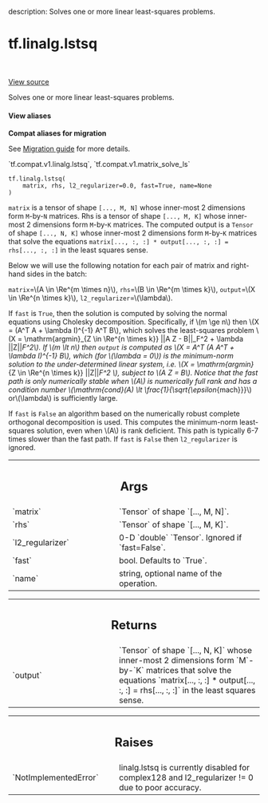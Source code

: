 description: Solves one or more linear least-squares problems.

<div itemscope itemtype="http://developers.google.com/ReferenceObject">
<meta itemprop="name" content="tf.linalg.lstsq" />
<meta itemprop="path" content="Stable" />
</div>

# tf.linalg.lstsq

<!-- Insert buttons and diff -->

<table class="tfo-notebook-buttons tfo-api nocontent" align="left">

</table>

<a target="_blank" class="external" href="/code/stable/tensorflow/python/ops/linalg_ops.py">View source</a>



Solves one or more linear least-squares problems.

<section class="expandable">
  <h4 class="showalways">View aliases</h4>
  <p>
<b>Compat aliases for migration</b>
<p>See
<a href="https://www.tensorflow.org/guide/migrate">Migration guide</a> for
more details.</p>
<p>`tf.compat.v1.linalg.lstsq`, `tf.compat.v1.matrix_solve_ls`</p>
</p>
</section>

<pre class="devsite-click-to-copy prettyprint lang-py tfo-signature-link">
<code>tf.linalg.lstsq(
    matrix, rhs, l2_regularizer=0.0, fast=True, name=None
)
</code></pre>



<!-- Placeholder for "Used in" -->

`matrix` is a tensor of shape `[..., M, N]` whose inner-most 2 dimensions
form `M`-by-`N` matrices. Rhs is a tensor of shape `[..., M, K]` whose
inner-most 2 dimensions form `M`-by-`K` matrices.  The computed output is a
`Tensor` of shape `[..., N, K]` whose inner-most 2 dimensions form `M`-by-`K`
matrices that solve the equations
`matrix[..., :, :] * output[..., :, :] = rhs[..., :, :]` in the least squares
sense.

Below we will use the following notation for each pair of matrix and
right-hand sides in the batch:

`matrix`=\\(A \in \Re^{m \times n}\\),
`rhs`=\\(B  \in \Re^{m \times k}\\),
`output`=\\(X  \in \Re^{n \times k}\\),
`l2_regularizer`=\\(\lambda\\).

If `fast` is `True`, then the solution is computed by solving the normal
equations using Cholesky decomposition. Specifically, if \\(m \ge n\\) then
\\(X = (A^T A + \lambda I)^{-1} A^T B\\), which solves the least-squares
problem \\(X = \mathrm{argmin}_{Z \in \Re^{n \times k}} ||A Z - B||_F^2 +
\lambda ||Z||_F^2\\). If \\(m \lt n\\) then `output` is computed as
\\(X = A^T (A A^T + \lambda I)^{-1} B\\), which (for \\(\lambda = 0\\)) is
the minimum-norm solution to the under-determined linear system, i.e.
\\(X = \mathrm{argmin}_{Z \in \Re^{n \times k}} ||Z||_F^2 \\), subject to
\\(A Z = B\\). Notice that the fast path is only numerically stable when
\\(A\\) is numerically full rank and has a condition number
\\(\mathrm{cond}(A) \lt \frac{1}{\sqrt{\epsilon_{mach}}}\\) or\\(\lambda\\)
is sufficiently large.

If `fast` is `False` an algorithm based on the numerically robust complete
orthogonal decomposition is used. This computes the minimum-norm
least-squares solution, even when \\(A\\) is rank deficient. This path is
typically 6-7 times slower than the fast path. If `fast` is `False` then
`l2_regularizer` is ignored.

<!-- Tabular view -->
 <table class="responsive fixed orange">
<colgroup><col width="214px"><col></colgroup>
<tr><th colspan="2"><h2 class="add-link">Args</h2></th></tr>

<tr>
<td>
`matrix`
</td>
<td>
`Tensor` of shape `[..., M, N]`.
</td>
</tr><tr>
<td>
`rhs`
</td>
<td>
`Tensor` of shape `[..., M, K]`.
</td>
</tr><tr>
<td>
`l2_regularizer`
</td>
<td>
0-D `double` `Tensor`. Ignored if `fast=False`.
</td>
</tr><tr>
<td>
`fast`
</td>
<td>
bool. Defaults to `True`.
</td>
</tr><tr>
<td>
`name`
</td>
<td>
string, optional name of the operation.
</td>
</tr>
</table>



<!-- Tabular view -->
 <table class="responsive fixed orange">
<colgroup><col width="214px"><col></colgroup>
<tr><th colspan="2"><h2 class="add-link">Returns</h2></th></tr>

<tr>
<td>
`output`
</td>
<td>
`Tensor` of shape `[..., N, K]` whose inner-most 2 dimensions form
`M`-by-`K` matrices that solve the equations
`matrix[..., :, :] * output[..., :, :] = rhs[..., :, :]` in the least
squares sense.
</td>
</tr>
</table>



<!-- Tabular view -->
 <table class="responsive fixed orange">
<colgroup><col width="214px"><col></colgroup>
<tr><th colspan="2"><h2 class="add-link">Raises</h2></th></tr>

<tr>
<td>
`NotImplementedError`
</td>
<td>
linalg.lstsq is currently disabled for complex128
and l2_regularizer != 0 due to poor accuracy.
</td>
</tr>
</table>

